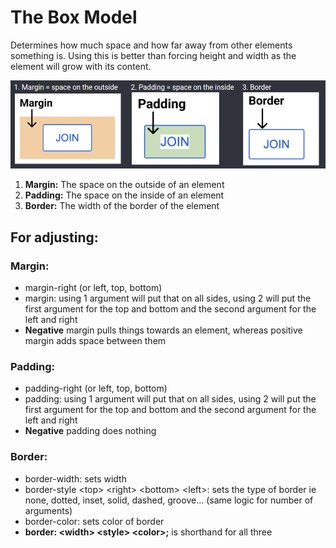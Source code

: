 # The Box Model

Determines how much space and how far away from other elements something is.
Using this is better than forcing height and width as the element will grow with its content.

![Box Model:](resources/boxModel.png)

1. **Margin:** The space on the outside of an element
2. **Padding:** The space on the inside of an element
3. **Border:** The width of the border of the element

## For adjusting:
### Margin:
- margin-right (or left, top, bottom)
- margin: using 1 argument will put that on all sides, using 2 will put the first argument for the top and bottom and the second argument for the left and right
- **Negative** margin pulls things towards an element, whereas positive margin adds space between them

### Padding:
- padding-right (or left, top, bottom)
- padding: using 1 argument will put that on all sides, using 2 will put the first argument for the top and bottom and the second argument for the left and right
- **Negative** padding does nothing

### Border:
- border-width: sets width
- border-style \<top\> \<right\> \<bottom\> \<left\>: sets the type of border ie none, dotted, inset, solid, dashed, groove... (same logic for number of arguments)
- border-color: sets color of border
- **border: \<width\> \<style\> \<color\>;** is shorthand for all three